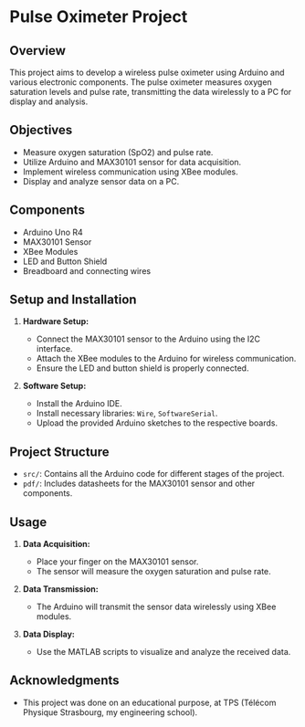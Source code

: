 # Pulse Oximeter Project

## Overview
This project aims to develop a wireless pulse oximeter using Arduino and various electronic components. The pulse oximeter measures oxygen saturation levels and pulse rate, transmitting the data wirelessly to a PC for display and analysis.

## Objectives
- Measure oxygen saturation (SpO2) and pulse rate.
- Utilize Arduino and MAX30101 sensor for data acquisition.
- Implement wireless communication using XBee modules.
- Display and analyze sensor data on a PC.

## Components
- Arduino Uno R4
- MAX30101 Sensor
- XBee Modules
- LED and Button Shield
- Breadboard and connecting wires

## Setup and Installation
1. **Hardware Setup:**
   - Connect the MAX30101 sensor to the Arduino using the I2C interface.
   - Attach the XBee modules to the Arduino for wireless communication.
   - Ensure the LED and button shield is properly connected.

2. **Software Setup:**
   - Install the Arduino IDE.
   - Install necessary libraries: `Wire`, `SoftwareSerial`.
   - Upload the provided Arduino sketches to the respective boards.

## Project Structure
- `src/`: Contains all the Arduino code for different stages of the project.
- `pdf/`: Includes datasheets for the MAX30101 sensor and other components.

## Usage
1. **Data Acquisition:**
   - Place your finger on the MAX30101 sensor.
   - The sensor will measure the oxygen saturation and pulse rate.

2. **Data Transmission:**
   - The Arduino will transmit the sensor data wirelessly using XBee modules.

3. **Data Display:**
   - Use the MATLAB scripts to visualize and analyze the received data.


## Acknowledgments
- This project was done on an educational purpose, at TPS (Télécom Physique Strasbourg, my engineering school).
